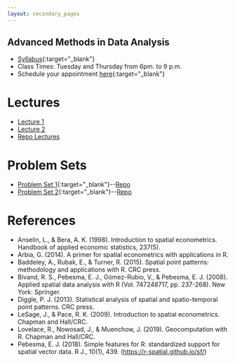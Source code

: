 ```yaml
---
layout: secondary_pages
---
```


## Advanced Methods in Data Analysis



- [Syllabus](MAAD/Programa_MAAD.pdf){:target="_blank"}
- Class Times: Tuesday and Thursday from 6pm. to 9 p.m.
- Schedule your appointment [here](https://calendly.com/i-sarmiento/horarios-atencion-estudiantes){:target="_blank"} 


# Lectures

- [Lecture 1](https://ignaciomsarmiento.github.io/MAAD_summer22/Lectures1/Lecture1.html#1)
- [Lecture 2](https://ignaciomsarmiento.github.io/MAAD_summer22/Lecture2/Lecture2.html#1)
- [Repo Lectures](https://github.com/ignaciomsarmiento/MAAD_summer22)

# Problem Sets

- [Problem Set 1](MAAD/Problem_Set1.pdf){:target="_blank"}--[Repo](https://github.com/ignaciomsarmiento/MAAD_summer22/tree/main/ProblemSet1)
- [Problem Set 2](MAAD/Problem_Set2.pdf){:target="_blank"}--[Repo](https://github.com/ignaciomsarmiento/MAAD_summer22/tree/main/ProblemSet2)

# References

- Anselin, L., & Bera, A. K. (1998). Introduction to spatial econometrics. Handbook of applied economic statistics, 237(5).
- Arbia, G. (2014). A primer for spatial econometrics with applications in R.
- Baddeley, A., Rubak, E., & Turner, R. (2015). Spatial point patterns: methodology and applications with R. CRC press.
- Bivand, R. S., Pebesma, E. J., Gómez-Rubio, V., & Pebesma, E. J. (2008). Applied spatial data analysis with R (Vol. 747248717, pp. 237-268). New York: Springer.
- Diggle, P. J. (2013). Statistical analysis of spatial and spatio-temporal point patterns. CRC press.
- LeSage, J., & Pace, R. K. (2009). Introduction to spatial econometrics. Chapman and Hall/CRC.
- Lovelace, R., Nowosad, J., & Muenchow, J. (2019). Geocomputation with R. Chapman and Hall/CRC.
- Pebesma, E. J. (2018). Simple features for R: standardized support for spatial vector data. R J., 10(1), 439. (https://r-spatial.github.io/sf/)

